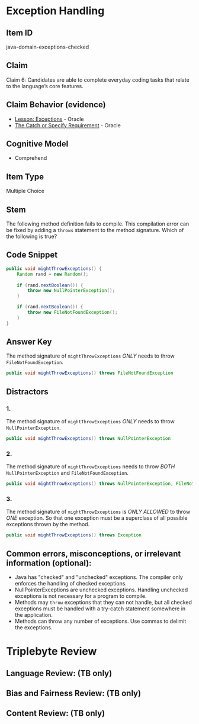 # Exception Handling

## Item ID
java-domain-exceptions-checked

## Claim
Claim 6: Candidates are able to complete everyday coding tasks that relate to the language’s core features.


## Claim Behavior (evidence)
* [Lesson: Exceptions](https://docs.oracle.com/javase/tutorial/essential/exceptions/index.html) - Oracle
* [The Catch or Specify Requirement](https://docs.oracle.com/javase/tutorial/essential/exceptions/catchOrDeclare.html) - Oracle

## Cognitive Model
* Comprehend

## Item Type
Multiple Choice

## Stem
The following method definition fails to compile. This compilation error can be fixed by adding a `throws` statement to the method signature. Which of the following is true?

## Code Snippet
```java
public void mightThrowExceptions() {
    Random rand = new Random();
    
    if (rand.nextBoolean()) {
        throw new NullPointerException();
    }

    if (rand.nextBoolean()) {
        throw new FileNotFoundException();
    }
}
```

## Answer Key
The method signature of `mightThrowExceptions` *ONLY* needs to throw `FileNotFoundException`.

```java
public void mightThrowExceptions() throws FileNotFoundException
```

## Distractors

### 1.
The method signature of `mightThrowExceptions` *ONLY* needs to throw `NullPointerException`.

```java
public void mightThrowExceptions() throws NullPointerException
```

### 2.
The method signature of `mightThrowExceptions` needs to throw *BOTH* `NullPointerException` and `FileNotFoundException`.

```java
public void mightThrowExceptions() throws NullPointerException, FileNotFoundException
```

### 3.
The method signature of `mightThrowExceptions` is *ONLY ALLOWED* to throw *ONE* exception. So that one exception must be a superclass of all possible exceptions thrown by the method.

```java
public void mightThrowExceptions() throws Exception
```


## Common errors, misconceptions, or irrelevant information (optional):
* Java has "checked" and "unchecked" exceptions. The compiler only enforces the handling of checked exceptions.
* NullPointerExceptions are unchecked exceptions.  Handling unchecked exceptions is not necessary for a program to compile.
* Methods may `throw` exceptions that they can not handle, but all checked exceptions must be handled with a try-catch statement somewhere in the application.
* Methods can throw any number of exceptions. Use commas to delimit the exceptions.

# Triplebyte Review


## Language Review: (TB only)


## Bias and Fairness Review: (TB only)


## Content Review: (TB only)

